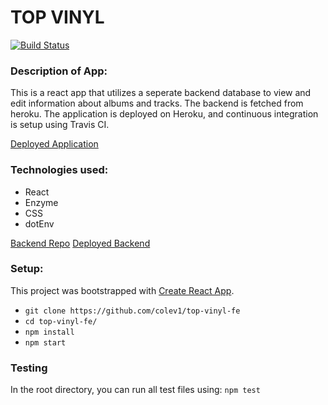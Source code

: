 # TOP VINYL

[![Build Status](https://travis-ci.org/colev1/top-vinyl-fe.svg?branch=master)](https://travis-ci.org/colev1/top-vinyl-fe)

### Description of App:
This is a react app that utilizes a seperate backend database to view and edit information about albums and tracks. The backend is fetched from heroku.  The application is deployed on Heroku, and continuous integration is setup using Travis CI.

[Deployed Application](https://top-vinyl-frontend.herokuapp.com/)

### Technologies used:
* React
* Enzyme
* CSS
* dotEnv

[Backend Repo](https://github.com/jarushford/top-vinyl)
[Deployed Backend](https://top-vinyl.herokuapp.com/)



### Setup:
This project was bootstrapped with [Create React App](https://github.com/facebook/create-react-app).

* `git clone https://github.com/colev1/top-vinyl-fe`
* `cd top-vinyl-fe/`
* `npm install`
* `npm start`

### Testing

In the root directory, you can run all test files using:
`npm test`
